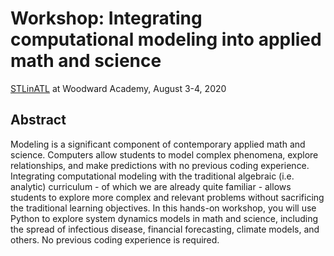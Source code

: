 # Workshop: Integrating computational modeling into applied math and science

[STLinATL](https://stlinatl.com/) at Woodward Academy, August 3-4, 2020

## Abstract

Modeling is a significant component of contemporary applied math and science. Computers allow students to model complex phenomena, explore relationships, and make predictions with no previous coding experience. Integrating computational modeling with the traditional algebraic (i.e. analytic) curriculum - of which we are already quite familiar - allows students to explore more complex and relevant problems without sacrificing the traditional learning objectives.  In this hands-on workshop, you will use Python to explore system dynamics models in math and science, including the spread of infectious disease, financial forecasting, climate models, and others. No previous coding experience is required.

